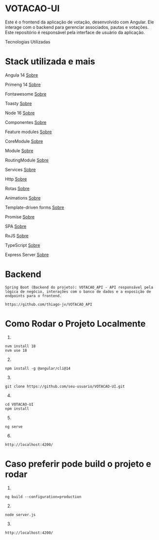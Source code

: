 # VOTACAO-UI
Este é o frontend da aplicação de votação, desenvolvido com Angular. Ele interage com o backend para gerenciar associados, pautas e votações. Este repositório é responsável pela interface de usuário da aplicação.

Tecnologias Utilizadas

# Stack utilizada e mais

Angula 14 [Sobre](https://v14.angular.io/docs) 

Primeng 14 [Sobre](https://www.primefaces.org/primeng-v14-lts/)

Fontawesome [Sobre](https://fontawesome.com/)

Toasty [Sobre](https://www.npmjs.com/package/ng2-toasty)

Node 16 [Sobre](https://nodejs.org/en/download/package-manager)

Componentes [Sobre](https://v5.angular.io/guide/component-interaction)

Feature modules [Sobre](https://v5.angular.io/guide/feature-modules)

CoreModule [Sobre](https://dev.to/digitaldino/angular-architecture-core-module-dn4)

Module [Sobre](https://v5.angular.io/guide/feature-modules)

RoutingModule [Sobre](https://v14.angular.io/guide/routing-overview)

Services [Sobre](https://v5.angular.io/guide/architecture-services)

Http [Sobre](https://v5.angular.io/tutorial/toh-pt6)

Rotas [Sobre](https://v5.angular.io/tutorial/toh-pt5)

Animations [Sobre](https://v5.angular.io/guide/animations)

Template-driven forms [Sobre](https://v5.angular.io/guide/forms)

Promise [Sobre](https://dev.to/kurybr/promise-ou-observable-misterios-do-javascript-4f70)

SPA [Sobre](https://blog.schoolofnet.com/o-que-e-uma-spa-single-page-application/)

RxJS [Sobre](https://rxjs.dev/)

TypeScript [Sobre](https://www.typescriptlang.org/docs/handbook/release-notes/typescript-4-8.html)

Express Server [Sobre](https://expressjs.com/en/starter/hello-world.html)


# Backend 
```
Spring Boot (Backend do projeto): VOTACAO_API - API responsável pela lógica de negócio, interações com o banco de dados e a exposição de endpoints para o frontend.

https://github.com/thiago-jv/VOTACAO_API
```

# Como Rodar o Projeto Localmente

1.
```
nvm install 18
nvm use 18
```
2.
```
npm install -g @angular/cli@14
```

3. 
```
git clone https://github.com/seu-usuario/VOTACAO-UI.git
```

4.
```
cd VOTACAO-UI
npm install
```

5.
```
ng serve
```

6.
```
http://localhost:4200/
```

# Caso preferir pode build o projeto e rodar

1.
```
ng build --configuration=production
```

2.
```
node server.js
```

3.
```
http://localhost:4200/
```
